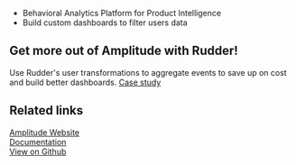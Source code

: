 - Behavioral Analytics Platform for Product Intelligence
- Build custom dashboards to filter users data

## Get more out of Amplitude with Rudder!

Use Rudder's user transformations to aggregate events to save up on cost and build better dashboards.
[Case study][]

## Related links

[Amplitude Website][]  
[Documentation][]  
[View on Github][]

[//]: # "These are reference links used in the body of this note and get stripped out when the markdown processor does its job. There is no need to format nicely because it shouldn't be seen. Thanks SO - http://stackoverflow.com/questions/4823468/store-comments-in-markdown-syntax"
[amplitude website]: https://amplitude.com/
[documentation]: https://docs.rudderlabs.com/
[view on github]: https://github.com/rudderlabs/rudder-transformer/tree/master/v0/am
[case study]: https://rudderlabs.com/customer-case-study-casino-game/
